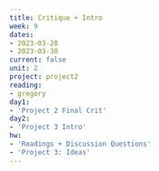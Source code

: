 ```yaml
---
title: Critique + Intro
week: 9
dates: 
- 2023-03-28
- 2023-03-30
current: false
unit: 2
project: project2
reading:
- gregory
day1:
- 'Project 2 Final Crit'
day2:
- 'Project 3 Intro'
hw:
- 'Readings + Discussion Questions'
- 'Project 3: Ideas'
---
```

